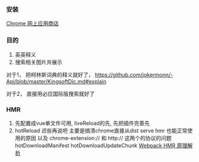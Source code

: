 ### 安装
[Chrome 网上应用商店](https://chrome.google.com/webstore/detail/vivid/pgglodcnhjejppcahpiaklibgpiifmlo?utm_source=chrome-ntp-icon)

### 目的
1. 英英释义
2. 搜索相关图片并展示

对于1， 把柯林斯词典的释义就好了， https://github.com/jokermonn/-Api/blob/master/KingsoftDic.md#explain

对于2， 直接用必应国际版搜索就好了

### HMR
1. 先配置成vue单文件可用, liveReload的先, 先把插件完善先
2. hotReload 迟些再说吧 主要是搞清chrome直接从dist serve hmr 也能正常使用的原因
以及 chrome-extension:// 和 http:// 这两个的协议的问题
hotDownloadManifest
hotDownloadUpdateChunk
[Webpack HMR 原理解析](https://zhuanlan.zhihu.com/p/30669007)
